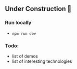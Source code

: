## Under Construction 🚧

### Run locally
- `npm run dev`

### Todo:
- list of demos
- list of interesting technologies

